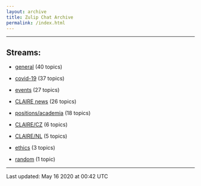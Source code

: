 ```yaml
---
layout: archive
title: Zulip Chat Archive
permalink: /index.html
---
```


---

## Streams:

* [general](stream/201199-general/index.html) (40 topics)

* [covid-19](stream/226112-covid-19/index.html) (37 topics)

* [events](stream/201207-events/index.html) (27 topics)

* [CLAIRE news](stream/201957-CLAIRE-news/index.html) (26 topics)

* [positions/academia](stream/203258-positions/academia/index.html) (18 topics)

* [CLAIRE/CZ](stream/203399-CLAIRE/CZ/index.html) (6 topics)

* [CLAIRE/NL](stream/203255-CLAIRE/NL/index.html) (5 topics)

* [ethics](stream/228366-ethics/index.html) (3 topics)

* [random](stream/202125-random/index.html) (1 topic)

<hr><p>Last updated: May 16 2020 at 00:42 UTC</p>